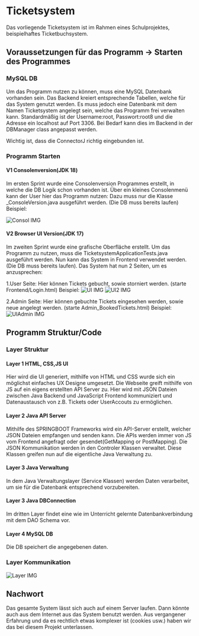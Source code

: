 # Ticketsystem

Das vorliegende Ticketsystem ist im Rahmen eines Schulprojektes, beispielhaftes Ticketbuchsystem.

## Voraussetzungen für das Programm -> Starten des Programmes 

### MySQL DB
Um das Programm nutzen zu können, muss eine MySQL Datenbank vorhanden sein. Das Backend kreiert entsprechende Tabellen, welche für das System genutzt werden. Es muss jedoch eine Datenbank mit dem Namen Ticketsystem angelegt sein, welche das Programm frei verwalten kann. Standardmäßig ist der Username:root, Passwort:root8 und die Adresse ein localhost auf Port 3306. Bei Bedarf kann dies im Backend in der DBManager class angepasst werden.

Wichtig ist, dass die ConnectorJ richtig eingebunden ist.

### Programm Starten
#### V1 Consolenversion(JDK 18)
Im ersten Sprint wurde eine Consolenversion Programmes erstellt, in welche die DB Logik schon vorhanden ist. Über ein kleines Consolenmenü kann der User hier das Programm nutzen: Dazu muss nur die Klasse _ConsoleVersion.java ausgeführt werden. (Die DB muss bereits laufen) Beispiel:


![Consol IMG](https://github.com/NikMitzel/Tickets/blob/main/imgV1.jpg?raw=true) 

#### V2 Browser UI Version(JDK 17)
Im zweiten Sprint wurde eine grafische Oberfläche erstellt. Um das Programm zu nutzen, muss die TicketsystemApplicationTests.java ausgeführt werden. Nun kann das System in Frontend verwendet werden. (Die DB muss bereits laufen). Das System hat nun 2 Seiten, um es anzusprechen:

1.User Seite: Hier können Tickets gebucht, sowie storniert werden. (starte Frontend/Login.html)
Beispiel:
![UI IMG](https://github.com/NikMitzel/Tickets/blob/main/imgV2_1_1.jpg?raw=true) 
![UI2 IMG](https://github.com/NikMitzel/Tickets/blob/main/imgV2_1_2.jpg?raw=true) 

2.Admin Seite: Hier können gebuchte Tickets eingesehen werden, sowie neue angelegt werden. (starte Admin_BookedTickets.html)
Beispiel:
![UIAdmin IMG](https://github.com/NikMitzel/Tickets/blob/main/imgV2_2.jpg?raw=true) 

## Programm Struktur/Code
### Layer Struktur

#### Layer 1 HTML, CSS,JS UI
Hier wird die UI generiert, mithilfe von HTML und CSS wurde sich ein möglichst einfaches UX Designe umgesetzt. Die Webseite greift mithilfe von JS auf ein eigens erstellten API Server zu. Hier wird mit JSON Dateien zwischen Java Backend und JavaScript Frontend kommuniziert und Datenaustausch von z.B. Tickets oder UserAccouts zu ermöglichen.
#### Layer 2 Java API Server
Mithilfe des SPRINGBOOT Frameworks wird ein API-Server erstellt, welcher JSON Dateien empfangen und senden kann. Die APIs werden immer von JS vom Frontend angefragt oder gesendet(GetMapping or PostMapping). Die JSON Kommunikation werden in den Controler Klassen verwaltet. Diese Klassen greifen nun auf die eigentliche Java Verwaltung zu.
#### Layer 3 Java Verwaltung
In dem Java Verwaltungslayer (Service Klassen) werden Daten verarbeitet, um sie für die Datenbank entsprechend vorzubereiten. 
#### Layer 3 Java DBConnection
Im dritten Layer findet eine wie im Unterricht gelernte Datenbankverbindung mit dem DAO Schema vor. 
#### Layer 4 MySQL DB
Die DB speichert die angegebenen daten.

### Layer Kommunikation
![Layer IMG](https://github.com/NikMitzel/Tickets/blob/main/image.jpg?raw=true) 

## Nachwort
Das gesamte System lässt sich auch auf einem Server laufen. Dann könnte auch aus dem Internet aus das System benutzt werden. Aus vergangener Erfahrung und da es rechtlich etwas komplexer ist (cookies usw.) haben wir das bei diesem Projekt unterlassen. 
